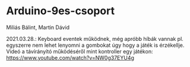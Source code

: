 # Arduino-9es-csoport
Miliás Bálint,
Martin Dávid

2021.03.28.: Keyboard eventek működnek, még apróbb híbák vannak pl. egyszerre nem lehet lenyomni a gombokat úgy hogy a játék is érzékellje. 
Videó a távírányító működéséről mint kontroller egy játékon: https://www.youtube.com/watch?v=NW0g37EYU4g 
